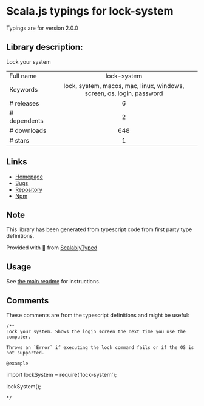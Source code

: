 
# Scala.js typings for lock-system

Typings are for version 2.0.0

## Library description:
Lock your system

|                    |                 |
| ------------------ | :-------------: |
| Full name          | lock-system |
| Keywords           | lock, system, macos, mac, linux, windows, screen, os, login, password |
| # releases         | 6 |
| # dependents       | 2 |
| # downloads        | 648 |
| # stars            | 1 |

## Links
- [Homepage](https://github.com/sindresorhus/lock-system#readme)
- [Bugs](https://github.com/sindresorhus/lock-system/issues)
- [Repository](https://github.com/sindresorhus/lock-system)
- [Npm](https://www.npmjs.com/package/lock-system)
    


## Note
This library has been generated from typescript code from first party type definitions.

Provided with :purple_heart: from [ScalablyTyped](https://github.com/oyvindberg/ScalablyTyped)

## Usage
See [the main readme](../../readme.md) for instructions.

## Comments

These comments are from the typescript definitions and might be useful:
```
/**
Lock your system. Shows the login screen the next time you use the computer.

Throws an `Error` if executing the lock command fails or if the OS is not supported.

@example
```
import lockSystem = require('lock-system');

lockSystem();
```
*/

```


